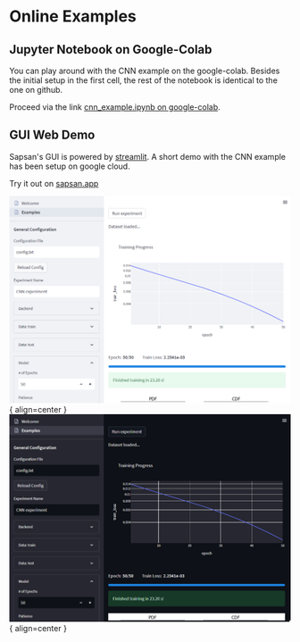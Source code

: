 # Online Examples

## Jupyter Notebook on Google-Colab

You can play around with the CNN example on the google-colab. Besides the initial setup in the first cell, the rest of the notebook is identical to the one on github.

Proceed via the link [cnn_example.ipynb on google-colab](https://colab.research.google.com/drive/19_6fnvhKS5ZvsxX_RppKUTjQU_V7C35o?usp=sharing).

## GUI Web Demo

<!-- !!! bug "Offline"
    [sapsan.app](https://sapsan.app) is temporarily offline while transitioning to a new hosting service. Please refer to [local GUI example](/overview/examples/local_examples/#gui-examples) for the demo. -->

Sapsan's GUI is powered by [streamlit](https://streamlit.io/). A short demo with the CNN example has been setup on google cloud. 

Try it out on [sapsan.app](https://sapsan.app)

![Sapsan GUI](/assets/GUI_light.png#only-light){ align=center }
![Sapsan GUI](/assets/GUI_dark.png#only-dark){ align=center }
